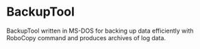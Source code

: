 # BackupTool
BackupTool written in MS-DOS for backing up data efficiently with RoboCopy command and produces archives of log data.
